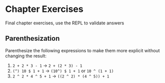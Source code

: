 # Chapter Exercises
Final chapter exercises, use the REPL to validate answers

## Parenthesization
Parenthesize the following expressions to make them more explicit without changing the result:
1. `2 + 2 * 3 - 1` -> `2 + (2 * 3) - 1`
2. `(^) 10 $ 1 + 1` -> `(10^) $ 1 + 1` or `10 ^ (1 + 1)`
3. `2 ^ 2 * 4 ^ 5 + 1` -> `((2 ^ 2) * (4 ^ 5)) + 1`

